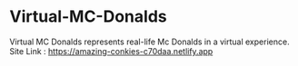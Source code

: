 # Virtual-MC-Donalds
Virtual MC Donalds represents real-life Mc Donalds in a virtual experience.
Site Link : https://amazing-conkies-c70daa.netlify.app
